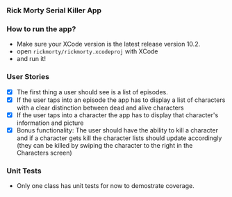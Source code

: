 ### Rick Morty Serial Killer App

### How to run the app?

* Make sure your XCode version is the latest release version 10.2.
* open `rickmorty/rickmorty.xcodeproj` with XCode
* and run it!

### User Stories

- [x] The first thing a user should see is a list of episodes.
- [x] If the user taps into an episode the app has to display a list of characters with a clear distinction between dead and alive characters
- [x] If the user taps into a character the app has to display that character's information and picture
- [x] Bonus functionality: The user should have the ability to kill a character and if a character gets kill the character lists should update accordingly (they can be killed by swiping the character to the right in the Characters screen)

### Unit Tests

* Only one class has unit tests for now to demostrate coverage.
